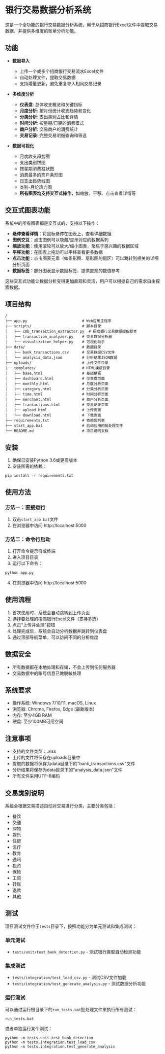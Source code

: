 # 银行交易数据分析系统

这是一个全功能的银行交易数据分析系统，用于从招商银行Excel文件中提取交易数据，并提供多维度的账单分析功能。

## 功能

- **数据导入**
  - 上传一个或多个招商银行交易流水Excel文件
  - 自动处理文件，提取交易数据
  - 支持增量更新，避免重复导入相同交易记录

- **多维度分析**
  - **仪表盘**: 总体收支概览和关键指标
  - **月度分析**: 按月份统计收支趋势和变化
  - **分类分析**: 支出类别占比和详情
  - **时间分析**: 按星期/日期的消费模式
  - **商户分析**: 交易商户的消费统计
  - **交易记录**: 完整交易明细查询和筛选

- **数据可视化**
  - 月度收支趋势图
  - 支出类别饼图
  - 按星期消费柱状图
  - 消费最多的商户条形图
  - 日支出趋势线图
  - 类别-月份热力图
  - **所有图表均支持交互式操作**，如缩放、平移、点击查看详情等

## 交互式图表功能

系统中的所有图表都是交互式的，支持以下操作：

- **悬停查看详情**：将鼠标悬停在图表上，查看详细数据
- **图例交互**：点击图例可以隐藏/显示对应的数据系列
- **缩放功能**：使用滚轮可以放大/缩小图表，聚焦于感兴趣的数据区域
- **平移功能**：在图表上拖动可以平移查看更多数据
- **点击功能**：点击图表元素（如条形图、扇形图的扇区）可以跳转到相关的详细分析页面
- **数据标签**：部分图表显示数据标签，提供直观的数值参考

这些交互式功能让数据分析变得更加直观和灵活，用户可以根据自己的需求自由探索数据。

## 项目结构

```
/
├── app.py                         # Web应用主程序
├── scripts/                       # 脚本目录
│   ├── cmb_transaction_extractor.py  # 招商银行交易数据提取脚本
│   ├── transaction_analyzer.py    # 交易数据分析器
│   └── visualization_helper.py    # 可视化助手
├── data/                          # 数据目录
│   ├── bank_transactions.csv      # 交易数据CSV文件
│   └── analysis_data.json         # 分析结果JSON数据
├── uploads/                       # 上传文件目录
├── templates/                     # HTML模板目录
│   ├── base.html                  # 基础模板
│   ├── dashboard.html             # 仪表盘页面
│   ├── monthly.html               # 月度分析页面
│   ├── category.html              # 分类分析页面
│   ├── time.html                  # 时间分析页面
│   ├── merchant.html              # 商户分析页面
│   ├── transactions.html          # 交易记录页面
│   ├── upload.html                # 上传页面
│   └── download.html              # 下载页面
├── requirements.txt               # 依赖包列表
├── start_app.bat                  # 启动应用的批处理文件
└── README.md                      # 项目说明文档
```

## 安装

1. 确保已安装Python 3.6或更高版本
2. 安装所需的依赖：

```bash
pip install -r requirements.txt
```

## 使用方法

### 方法一：直接运行
1. 双击`start_app.bat`文件
2. 在浏览器中访问 http://localhost:5000

### 方法二：命令行启动
1. 打开命令提示符或终端
2. 进入项目目录
3. 运行以下命令：

```bash
python app.py
```

4. 在浏览器中访问 http://localhost:5000

## 使用流程

1. 首次使用时，系统会自动跳转到上传页面
2. 选择要处理的招商银行Excel文件（支持多选）
3. 点击"上传并处理"按钮
4. 处理完成后，系统会自动分析数据并跳转到仪表盘
5. 通过顶部导航菜单，可以访问不同的分析维度

## 数据安全

- 所有数据都在本地处理和存储，不会上传到任何服务器
- 交易数据中的账号信息已做脱敏处理

## 系统要求

- 操作系统: Windows 7/10/11, macOS, Linux
- 浏览器: Chrome, Firefox, Edge (最新版本)
- 内存: 至少4GB RAM
- 硬盘: 至少100MB可用空间

## 注意事项

- 支持的文件类型：.xlsx
- 上传的文件将保存在uploads目录中
- 提取的数据将保存为data目录下的"bank_transactions.csv"文件
- 分析结果将保存为data目录下的"analysis_data.json"文件
- 所有文件采用UTF-8编码

## 交易类别说明

系统会根据交易描述自动对交易进行分类，主要分类包括：
- 餐饮
- 交通
- 购物
- 娱乐
- 住房
- 医疗
- 教育
- 通讯
- 投资
- 保险
- 工资
- 转账
- 退款
- 其他 

## 测试

项目测试文件位于`tests`目录下，按照功能分为单元测试和集成测试：

### 单元测试

* `tests/unit/test_bank_detection.py` - 测试银行类型自动检测功能

### 集成测试

* `tests/integration/test_load_csv.py` - 测试CSV文件加载
* `tests/integration/test_generate_analysis.py` - 测试数据分析功能

### 运行测试

可以通过运行根目录下的`run_tests.bat`批处理文件来执行所有测试：

```
run_tests.bat
```

或者单独运行某个测试：

```
python -m tests.unit.test_bank_detection
python -m tests.integration.test_load_csv
python -m tests.integration.test_generate_analysis
``` 